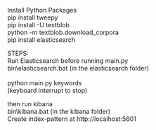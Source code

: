 Install Python Packages <br/>
pip install tweepy <br/>
pip install -U textblob <br/>
python -m textblob.download_corpora <br/>
pip install elasticsearch <br/>

STEPS:<br/>
Run Elasticsearch before running main.py <br/>
bin\elasticsearch.bat (in the elasticsearch folder) <br/>
<br/>
python main.py keywords<br/>
(keyboard interrupt to stop)<br/>

then run kibana<br/>
bin\kibana.bat (in the kibana folder)<br/>
Create index-pattern at http://localhost:5601